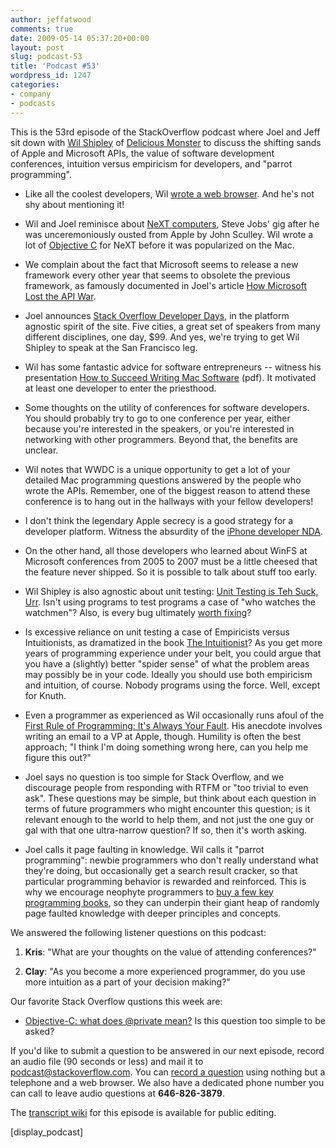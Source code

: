 ```yaml
---
author: jeffatwood
comments: true
date: 2009-05-14 05:37:20+00:00
layout: post
slug: podcast-53
title: 'Podcast #53'
wordpress_id: 1247
categories:
- company
- podcasts
---
```


This is the 53rd episode of the StackOverflow podcast where Joel and Jeff sit down with [Wil Shipley](http://www.wilshipley.com/blog/) of [Delicious Monster](http://delicious-monster.com/) to discuss the shifting sands of Apple and Microsoft APIs, the value of software development conferences, intuition versus empiricism for developers, and "parrot programming".






  * Like all the coolest developers, Wil [wrote a web browser](http://www.oreillynet.com/pub/a/mac/2001/05/11/w_talk.html). And he's not shy about mentioning it!


  * Wil and Joel reminisce about [NeXT computers](http://en.wikipedia.org/wiki/NeXT), Steve Jobs' gig after he was unceremoniously ousted from Apple by John Sculley. Wil wrote a lot of [Objective C](http://en.wikipedia.org/wiki/Objective-C) for NeXT before it was popularized on the Mac.  



  * We complain about the fact that Microsoft seems to release a new framework every other year that seems to obsolete the previous framework, as famously documented in Joel's article [How Microsoft Lost the API War](http://www.joelonsoftware.com/articles/APIWar.html).  



  * Joel announces [Stack Overflow Developer Days](http://www.joelonsoftware.com/items/2009/05/12.html), in the platform agnostic spirit of the site. Five cities, a great set of speakers from many different disciplines, one day, $99. And yes, we're trying to get Wil Shipley to speak at the San Francisco leg.


  * Wil has some fantastic advice for software entrepreneurs -- witness his presentation [How to Succeed Writing Mac Software](http://wilshipley.com/blog/WWDC_Student_Talk.pdf) (pdf). It motivated at least one developer to enter the priesthood.


  * Some thoughts on the utility of conferences for software developers. You should probably try to go to one conference per year, either because you're interested in the speakers, or you're interested in networking with other programmers. Beyond that, the benefits are unclear.


  * Wil notes that WWDC is a unique opportunity to get a lot of your detailed Mac programming questions answered by the people who wrote the APIs. Remember, one of the biggest reason to attend these conference is to hang out in the hallways with your fellow developers!


  * I don't think the legendary Apple secrecy is a good strategy for a developer platform. Witness the absurdity of the [iPhone developer NDA](http://arstechnica.com/apple/news/2008/07/iphone-nda-doing-more-harm-than-good.ars).


  * On the other hand, all those developers who learned about WinFS at Microsoft conferences from 2005 to 2007 must be a little cheesed that the feature never shipped. So it is possible to talk about stuff too early.


  * Wil Shipley is also agnostic about unit testing: [Unit Testing is Teh Suck, Urr](http://wilshipley.com/blog/2005/09/unit-testing-is-teh-suck-urr.html). Isn't using programs to test programs a case of "who watches the watchmen"? Also, is every bug ultimately [worth fixing](http://www.codinghorror.com/blog/archives/000420.html)?


  * Is excessive reliance on unit testing a case of Empiricists versus Intuitionists, as dramatized in the book [The Intuitionist](http://www.amazon.com/dp/0385493002/?tag=codinghorror-20)? As you get more years of programming experience under your belt, you could argue that you have a (slightly) better "spider sense" of what the problem areas may possibly be in your code. Ideally you should use both empiricism and intuition, of course. Nobody programs using the force. Well, except for Knuth.  



  * Even a programmer as experienced as Wil occasionally runs afoul of the [First Rule of Programming: It's Always Your Fault](http://www.codinghorror.com/blog/archives/001079.html). His anecdote involves writing an email to a VP at Apple, though. Humility is often the best approach; "I think I'm doing something wrong here, can you help me figure this out?"


  * Joel says no question is too simple for Stack Overflow, and we discourage people from responding with RTFM or "too trivial to even ask". These questions may be simple, but think about each question in terms of future programmers who might encounter this question; is it relevant enough to the world to help them, and not just the one guy or gal with that one ultra-narrow question? If so, then it's worth asking.  



  * Joel calls it page faulting in knowledge. Wil calls it "parrot programming": newbie programmers who don't really understand what they're doing, but occasionally get a search result cracker, so that particular programming behavior is rewarded and reinforced. This is why we encourage neophyte programmers to [buy a few key programming books](http://www.codinghorror.com/blog/archives/001108.html), so they can underpin their giant heap of randomly page faulted knowledge with deeper principles and concepts.  







We answered the following listener questions on this podcast:






  1. **Kris**: "What are your thoughts on the value of attending conferences?"


  2. **Clay**: "As you become a more experienced programmer, do you use more intuition as a part of your decision making?"




Our favorite Stack Overflow qustions this week are:






  * [Objective-C: what does @private mean?](http://stackoverflow.com/questions/844658/objective-c-what-does-private-mean) Is this question too simple to be asked?  






If you'd like to submit a question to be answered in our next episode, record an audio file (90 seconds or less) and mail it to [podcast@stackoverflow.com](mailto:podcast@stackoverflow.com). You can [record a question](http://blog.stackoverflow.com/index.php/2008/05/recording-podcast-questions-using-your-telephone/) using nothing but a telephone and a web browser. We also have a dedicated phone number you can call to leave audio questions at **646-826-3879**.






The [transcript wiki](https://stackoverflow.fogbugz.com/default.asp?W29050) for this episode is available for public editing.






[display_podcast]

